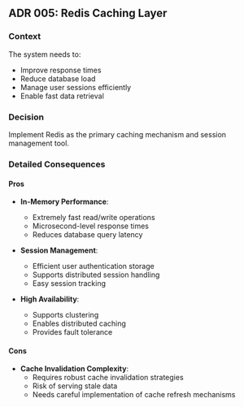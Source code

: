 ## ADR 005: Redis Caching Layer

### Context
The system needs to:
- Improve response times
- Reduce database load
- Manage user sessions efficiently
- Enable fast data retrieval

### Decision
Implement Redis as the primary caching mechanism and session management tool.

### Detailed Consequences

#### Pros
- **In-Memory Performance**:
  - Extremely fast read/write operations
  - Microsecond-level response times
  - Reduces database query latency

- **Session Management**:
  - Efficient user authentication storage
  - Supports distributed session handling
  - Easy session tracking

- **High Availability**:
  - Supports clustering
  - Enables distributed caching
  - Provides fault tolerance

#### Cons
- **Cache Invalidation Complexity**:
  - Requires robust cache invalidation strategies
  - Risk of serving stale data
  - Needs careful implementation of cache refresh mechanisms
